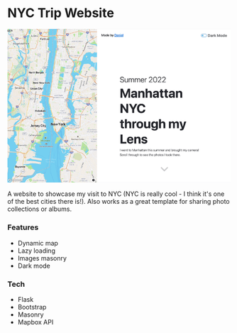 # NYC Trip Website
![](https://github.com/yamakov03/yamakov03.github.io/blob/master/public/assets/projects_gif/nyc.png)

A website to showcase my visit to NYC (NYC is really cool - I think it's one of the best cities there is!). Also works as a great template for sharing photo collections or albums.

### Features
- Dynamic map
- Lazy loading
- Images masonry
- Dark mode

### Tech
- Flask
- Bootstrap
- Masonry
- Mapbox API
